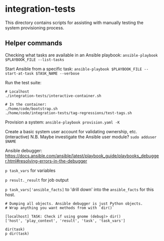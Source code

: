 # integration-tests

This directory contains scripts for assisting with manually testing the system provisioning process.

## Helper commands

Checking what tasks are available in an Ansible playbook:
`ansible-playbook $PLAYBOOK_FILE --list-tasks`

Start Ansible from a specific task:
`ansible-playbook $PLAYBOOK_FILE --start-at-task $TASK_NAME --verbose`

Run the test suite:
```
# Localhost
./integration-tests/interactive-container.sh

# In the container:
./home/code/bootstrap.sh
./home/code/integration-tests/tag-regressions/test-tags.sh
```

Provision a system:
`ansible-playbook provision.yaml -K`


Create a basic system user account for validating ownership, etc. (interactive)
    N.B. Maybe investigate the Ansible user module?
`sudo adduser $NAME`


Ansible debugger:
https://docs.ansible.com/ansible/latest/playbook_guide/playbooks_debugger.html#resolving-errors-in-the-debugger

`p task_vars` for variables

`p result._result` for job output

`p task_vars['ansible_facts]` to 'drill down' into the `ansible_facts` for this host.

```
# Dumping all objects. Ansible debugger is just Python objects.
# Wrap anything you want methods from with `dir()`

[localhost] TASK: Check if using gnome (debug)> dir()
['host', 'play_context', 'result', 'task', 'task_vars']

dir(task)
p dir(task)
```
